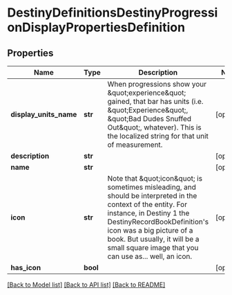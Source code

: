 # DestinyDefinitionsDestinyProgressionDisplayPropertiesDefinition

## Properties
Name | Type | Description | Notes
------------ | ------------- | ------------- | -------------
**display_units_name** | **str** | When progressions show your \&quot;experience\&quot; gained, that bar has units (i.e. \&quot;Experience\&quot;,  \&quot;Bad Dudes Snuffed Out\&quot;, whatever).  This is the localized string for that unit of measurement. | [optional] 
**description** | **str** |  | [optional] 
**name** | **str** |  | [optional] 
**icon** | **str** | Note that \&quot;icon\&quot; is sometimes misleading, and should be interpreted in the context of the entity.  For instance, in Destiny 1 the DestinyRecordBookDefinition&#39;s icon was a big picture of a book.    But usually, it will be a small square image that you can use as... well, an icon. | [optional] 
**has_icon** | **bool** |  | [optional] 

[[Back to Model list]](../README.md#documentation-for-models) [[Back to API list]](../README.md#documentation-for-api-endpoints) [[Back to README]](../README.md)


